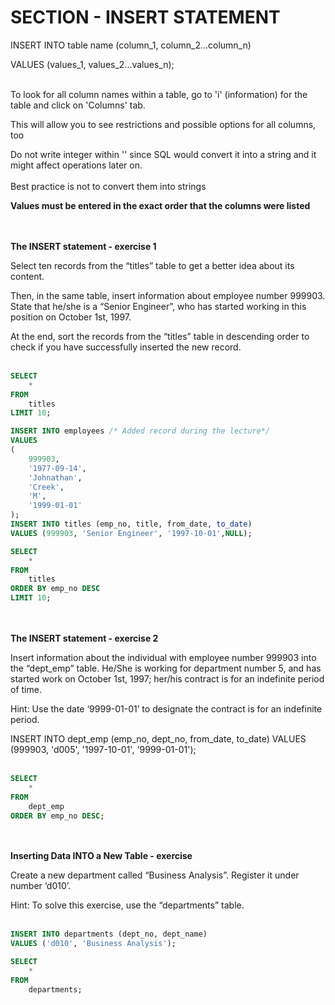 # SECTION - INSERT STATEMENT

INSERT INTO table name (column_1, column_2...column_n)

VALUES (values_1, values_2...values_n);
<br><br>

To look for all column names within a table, go to 'i' (information) for the table and click on 'Columns' tab.

This will allow you to see restrictions and possible options for all columns, too

Do not write integer within '' since SQL would convert it into a string and it might affect operations later on.
<br><br>
Best practice is not to convert them into strings

**Values must be entered in the exact order that the columns were listed**

<br><br>
**The INSERT statement - exercise 1**

Select ten records from the “titles” table to get a better idea about its content.

Then, in the same table, insert information about employee number 999903. State that he/she is a “Senior Engineer”, who has started working in this position on October 1st, 1997.

At the end, sort the records from the “titles” table in descending order to check if you have successfully inserted the new record.
<br><br>

```sql
SELECT 
    *
FROM
    titles
LIMIT 10;

INSERT INTO employees /* Added record during the lecture*/
VALUES
(
    999903,
    '1977-09-14',
    'Johnathan',
    'Creek',
    'M',
    '1999-01-01'
);
INSERT INTO titles (emp_no, title, from_date, to_date)
VALUES (999903, 'Senior Engineer', '1997-10-01',NULL);

SELECT 
    *
FROM
    titles
ORDER BY emp_no DESC
LIMIT 10;
```

<br><br>
**The INSERT statement - exercise 2**

Insert information about the individual with employee number 999903 into the “dept_emp” table. He/She is working for department number 5, and has started work on  October 1st, 1997; her/his contract is for an indefinite period of time.

Hint: Use the date ‘9999-01-01’ to designate the contract is for an indefinite period.

INSERT INTO dept_emp (emp_no, dept_no, from_date, to_date)
VALUES (999903, 'd005', '1997-10-01', '9999-01-01');
<br><br>

```sql
SELECT 
    *
FROM
    dept_emp
ORDER BY emp_no DESC;
```

<br><br>
**Inserting Data INTO a New Table - exercise**

Create a new department called “Business Analysis”. Register it under number ‘d010’.

Hint: To solve this exercise, use the “departments” table.
<br><br>

```sql
INSERT INTO departments (dept_no, dept_name)
VALUES ('d010', 'Business Analysis');

SELECT 
    *
FROM
    departments;
```

